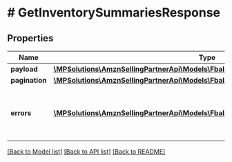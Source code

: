 # # GetInventorySummariesResponse

## Properties

Name | Type | Description | Notes
------------ | ------------- | ------------- | -------------
**payload** | [**\MPSolutions\AmznSellingPartnerApi\Models\FbaInventory\GetInventorySummariesResult**](GetInventorySummariesResult.md) |  | [optional]
**pagination** | [**\MPSolutions\AmznSellingPartnerApi\Models\FbaInventory\Pagination**](Pagination.md) |  | [optional]
**errors** | [**\MPSolutions\AmznSellingPartnerApi\Models\FbaInventory\Error[]**](Error.md) | A list of error responses returned when a request is unsuccessful. | [optional]

[[Back to Model list]](../../README.md#models) [[Back to API list]](../../README.md#endpoints) [[Back to README]](../../README.md)
